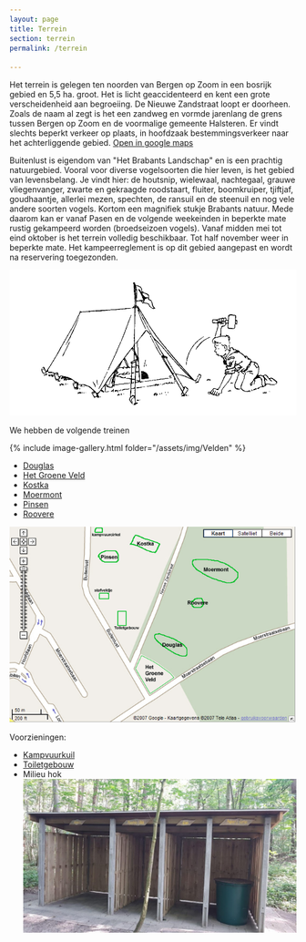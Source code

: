 ```yaml
---
layout: page
title: Terrein
section: terrein
permalink: /terrein

---
```


Het terrein is gelegen ten noorden van Bergen op Zoom in een bosrijk gebied en 5,5 ha. groot. Het is licht geaccidenteerd en kent een grote verscheidenheid aan begroeiing. De Nieuwe Zandstraat loopt er doorheen. Zoals de naam al zegt is het een zandweg en vormde jarenlang de grens tussen Bergen op Zoom en de voormalige gemeente Halsteren. Er vindt slechts beperkt verkeer op plaats, in hoofdzaak bestemmingsverkeer naar het achterliggende gebied. [Open in google maps](https://www.google.nl/maps/place/Scouting+Labelterrein+BUITENLUST/@51.5150386,4.2963654,15z/data=!4m13!1m7!3m6!1s0x47c46cadaf209da9:0x29060695bcd6164a!2sBuitenlust,+Halsteren!3b1!8m2!3d51.5169899!4d4.3049768!3m4!1s0x47c41334ebbdcd15:0xee193dfa9d4103e9!8m2!3d51.5125249!4d4.3058154?hl=nl)

Buitenlust is eigendom van "Het Brabants Landschap" en is een prachtig natuurgebied. Vooral voor diverse vogelsoorten die hier leven, is het gebied van levensbelang. Je vindt hier: de houtsnip, wielewaal, nachtegaal, grauwe vliegenvanger, zwarte en gekraagde roodstaart, fluiter, boomkruiper, tjiftjaf, goudhaantje, allerlei mezen, spechten, de ransuil en de steenuil en nog vele andere soorten vogels. Kortom een magnifiek stukje Brabants natuur. Mede daarom kan er vanaf Pasen en de volgende weekeinden in beperkte mate rustig gekampeerd worden (broedseizoen vogels). Vanaf midden mei tot eind oktober is het terrein volledig beschikbaar. Tot half november weer in beperkte mate. Het kampeerreglement is op dit gebied aangepast en wordt na reservering toegezonden.

![tent](/assets/img/tent.gif)

We hebben de volgende treinen

{% include image-gallery.html folder="/assets/img/Velden" %}

- [Douglas](http://www.buitenlust.net/images/fotos/SimpleViewer/Douglas/index.html)
- [Het Groene Veld](http://www.buitenlust.net/images/fotos/SimpleViewer/het%20Groene%20Veld/index.html)
- [Kostka](http://www.buitenlust.net/images/fotos/SimpleViewer/Kostka/index.html)
- [Moermont](http://www.buitenlust.net/images/fotos/SimpleViewer/Moermont/index.html)
- [Pinsen](http://www.buitenlust.net/images/fotos/SimpleViewer/Pinsen/index.html)
- [Roovere](http://www.buitenlust.net/images/fotos/SimpleViewer/Roovere/index.html)

![terrein overzicht](../assets/img/overzichtskaart.jpg)

Voorzieningen:

- [Kampvuurkuil](http://www.buitenlust.net/images/fotos/SimpleViewer/Kampvuur%20kuil/index.html)
- [Toiletgebouw](http://www.buitenlust.net/images/fotos/SimpleViewer/Toiletgebouw/index.html)
- Milieu hok![Milieu hok foto](../assets/img/IMG-20190624-WA0000.jpg)
  